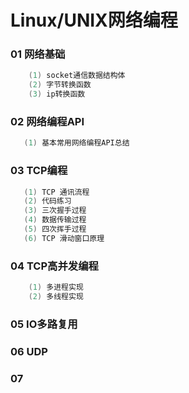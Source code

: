 # Linux/UNIX网络编程

### 01 网络基础
```cpp
    (1) socket通信数据结构体
    (2) 字节转换函数
    (3) ip转换函数
```

### 02 网络编程API
```cpp
   (1) 基本常用网络编程API总结
```

### 03 TCP编程
```cpp
   (1) TCP 通讯流程
   (2) 代码练习
   (3) 三次握手过程
   (4) 数据传输过程
   (5) 四次挥手过程
   (6) TCP 滑动窗口原理
```

### 04 TCP高并发编程
```cpp
    (1) 多进程实现
    (2) 多线程实现
```

### 05 IO多路复用


### 06 UDP

### 07 


